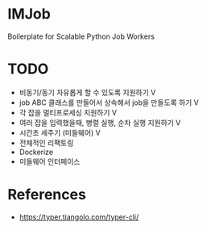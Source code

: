 # IMJob
Boilerplate for Scalable Python Job Workers

# TODO
- 비동기/동기 자유롭게 할 수 있도록 지원하기 V
- job ABC 클래스를 만들어서 상속해서 job을 만들도록 하기 V
- 각 잡을 멀티프로세싱 지원하기 V
- 여러 잡을 입력했을때, 병렬 실행, 순차 실행 지원하기 V
- 시간초 세주기 (미들웨어) V
- 전체적인 리팩토링
- Dockerize
- 미들웨어 인터페이스

# References
- https://typer.tiangolo.com/typer-cli/